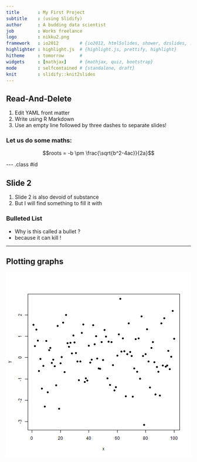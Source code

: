 ```yaml
---
title       : My First Project
subtitle    : (using Slidify)
author      : A budding data scientist
job         : Works freelance
logo        : nikku2.png
framework   : io2012        # {io2012, html5slides, shower, dzslides, ...}
highlighter : highlight.js  # {highlight.js, prettify, highlight}
hitheme     : tomorrow      # 
widgets     : [mathjax]     # {mathjax, quiz, bootstrap}
mode        : selfcontained # {standalone, draft}
knit        : slidify::knit2slides
---
```


## Read-And-Delete

1. Edit YAML front matter
2. Write using R Markdown
3. Use an empty line followed by three dashes to separate slides!

### Let us do some maths:

$$roots = -b \pm \frac{\sqrt{b^2-4ac}}{2a}$$

--- .class #id 

## Slide 2

1. Slide 2 is also devoid of substance
2. But I will find something to fill it with

### Bulleted List

* Why is this called a bullet ?
* because it can kill !

---
## Plotting graphs
![plot of chunk unnamed-chunk-1](assets/fig/unnamed-chunk-1.png) 



